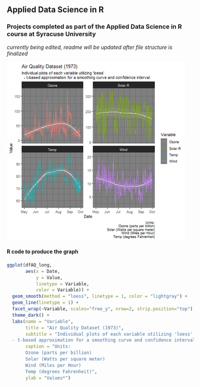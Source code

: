 ## Applied Data Science in R
### Projects completed as part of the Applied Data Science in R course at Syracuse University

*currently being edited, readme will be updated after file structure is finalized*


![test](Week6/Plots/fig%2012-all%20vars%20facet_wrap.png)

#### R code to produce the graph

```R
ggplot(dfAQ_long, 
       aes(x = Date,
           y = Value,
           linetype = Variable,
           color = Variable)) +
  geom_smooth(method = "loess", linetype = 1, color = "lightgray") +
  geom_line(linetype = 1) +
  facet_wrap(~Variable, scales="free_y", nrow=2, strip.position="top") +
  theme_dark() +
  labs(name = "Variable",
       title = "Air Quality Dataset (1973)",
       subtitle = "Individual plots of each variable utilizing 'loess'
  - t-based approximation for a smoothing curve and confidence interval",
       caption = "Units:
       Ozone (parts per billion)
       Solar (Watts per square meter)
       Wind (Miles per Hour)
       Temp (degrees Fahrenheit)",
       ylab = "Values*")
```
